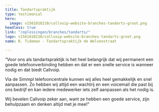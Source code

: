 ```yaml
---
title: Tandartspraktijk
type: testimonial
hero:
  image: v1561018210/callvoip-website-branches-tandarts-groot.png
headless: true
link: "/oplossingen/branches/tandarts/"
logo: v1561018210/callvoip-website-branches-tandarts-groot.png
name: R. Tideman - Tandartspraktijk de Wolvenstraat

---
```

“Voor ons als tandartspraktijk is het heel belangrijk dat wij permanent een goede telefoonverbinding hebben en dat er een snelle service is wanneer nodig en dat biedt Callvoip.

Via de Simmpl telefooncentrale kunnen wij alles heel gemakkelijk en snel aanpassen. Zo hebben wij altijd een wachtrij en een voicemail die past bij ons bedrijf en kan iedere medewerker iets zelf aanpassen als het nodig is.

Wij bevelen Callvoip zeker aan, want ze hebben een goede service, zijn behulpzaam en denken altijd met je mee!”